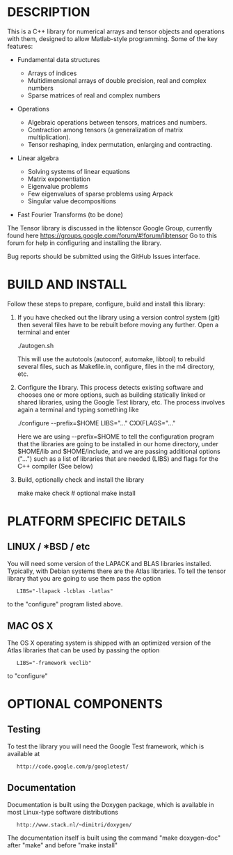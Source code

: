 DESCRIPTION
===========

This is a C++ library for numerical arrays and tensor objects and operations
with them, designed to allow Matlab-style programming. Some of the key features:

* Fundamental data structures
  - Arrays of indices
  - Multidimensional arrays of double precision, real and complex numbers
  - Sparse matrices of real and complex numbers

* Operations
  - Algebraic operations between tensors, matrices and numbers.
  - Contraction among tensors (a generalization of matrix multiplication).
  - Tensor reshaping, index permutation, enlarging and contracting.

* Linear algebra
  - Solving systems of linear equations
  - Matrix exponentiation
  - Eigenvalue problems
  - Few eigenvalues of sparse problems using Arpack
  - Singular value decompositions

* Fast Fourier Transforms (to be done)

The Tensor library is discussed in the libtensor Google Group, currently found
here https://groups.google.com/forum/#!forum/libtensor Go to this forum for
help in configuring and installing the library.

Bug reports should be submitted using the GitHub Issues interface.
  

BUILD AND INSTALL
=================

Follow these steps to prepare, configure, build and install this library:

1) If you have checked out the library using a version control system (git) then
   several files have to be rebuilt before moving any further. Open a terminal
   and enter

      ./autogen.sh

   This will use the autotools (autoconf, automake, libtool) to rebuild several
   files, such as Makefile.in, configure, files in the m4 directory, etc.

2) Configure the library. This process detects existing software and chooses
   one or more options, such as building statically linked or shared libraries,
   using the Google Test library, etc. The process involves again a terminal
   and typing something like

      ./configure --prefix=$HOME LIBS="..." CXXFLAGS="..."

   Here we are using --prefix=$HOME to tell the configuration program that the
   libraries are going to be installed in our home directory, under $HOME/lib
   and $HOME/include, and we are passing additional options ("...") such as a
   list of libraries that are needed (LIBS) and flags for the C++ compiler
   (See below)

3) Build, optionally check and install the library

      make
      make check # optional
      make install


PLATFORM SPECIFIC DETAILS
=========================

LINUX / *BSD / etc
------------------

   You will need some version of the LAPACK and BLAS libraries installed.
   Typically, with Debian systems there are the Atlas libraries. To tell
   the tensor library that you are going to use them pass the option

       LIBS="-llapack -lcblas -latlas"

   to the "configure" program listed above.

MAC OS X
--------

   The OS X operating system is shipped with an optimized version of the Atlas
   libraries that can be used by passing the option

       LIBS="-framework veclib"

   to "configure"


OPTIONAL COMPONENTS
===================

Testing
-------

   To test the library you will need the Google Test framework, which is
   available at

       http://code.google.com/p/googletest/

Documentation
-------------

   Documentation is built using the Doxygen package, which is available in
   most Linux-type software distributions

       http://www.stack.nl/~dimitri/doxygen/

   The documentation itself is built using the command "make doxygen-doc"
   after "make" and before "make install"